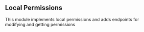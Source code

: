 ## Local Permissions

This module implements local permissions and adds endpoints for modifying and getting permissions

